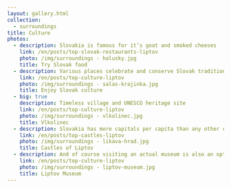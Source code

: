 ```yaml
---
layout: gallery.html
collection:
  - surroundings
title: Culture
photos:
  - description: Slovakia is famous for it’s goat and smoked cheeses
    link: /en/posts/top-slovak-restaurants-liptov
    photo: /img/surroundings - halusky.jpg
    title: Try Slovak food
  - description: Various places celebrate and conserve Slovak traditions
    link: /en/posts/top-culture-liptov
    photo: /img/surroundings - salas-krajinka.jpg
    title: Enjoy Slovak culture
  - big: true
    description: Timeless village and UNESCO heritage site
    link: /en/posts/top-culture-liptov
    photo: /img/surroundings - vlkolinec.jpg
    title: Vlkolinec
  - description: Slovakia has more capitals per capita than any other country
    link: /en/posts/top-castles-liptov
    photo: /img/surroundings - likava-hrad.jpg
    title: Castles of Liptov
  - description: And of course visiting an actual museum is also an option
    link: /en/posts/top-culture-liptov
    photo: /img/surroundings - liptov-museum.jpg
    title: Liptov Museum
---
```


